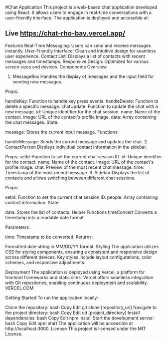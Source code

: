 #Chat Application
This project is a web-based chat application developed using React. It allows users to engage in real-time conversations with a user-friendly interface. The application is deployed and accessible at: 

## Live https://chat-rho-bay.vercel.app/

Features
Real-Time Messaging: Users can send and receive messages instantly.
User-Friendly Interface: Clean and intuitive design for seamless user experience.
Contact List: Displays a list of contacts with recent messages and timestamps.
Responsive Design: Optimized for various screen sizes and devices.
Components Overview
1. MessageBox
Handles the display of messages and the input field for sending new messages.

Props:

handleKey: Function to handle key press events.
handleDelete: Function to delete a specific message.
chatUpdate: Function to update the chat with a new message.
id: Unique identifier for the chat session.
name: Name of the contact.
image: URL of the contact's profile image.
data: Array containing the chat messages.
State:

message: Stores the current input message.
Functions:

handleMessage: Sends the current message and updates the chat.
2. ContactPerson
Displays individual contact information in the sidebar.

Props:
setId: Function to set the current chat session ID.
id: Unique identifier for the contact.
name: Name of the contact.
image: URL of the contact's profile image.
chat: Preview of the most recent chat message.
time: Timestamp of the most recent message.
3. Sidebar
Displays the list of contacts and allows switching between different chat sessions.

Props:

setId: Function to set the current chat session ID.
people: Array containing contact information.
State:

data: Stores the list of contacts.
Helper Functions
timeConvert
Converts a timestamp into a readable date format.

Parameters:

time: Timestamp to be converted.
Returns:

Formatted date string in MM/DD/YY format.
Styling
The application utilizes CSS for styling components, ensuring a consistent and responsive design across different devices. Key styles include layout configurations, color schemes, and responsive adjustments.

Deployment
The application is deployed using Vercel, a platform for frontend frameworks and static sites. Vercel offers seamless integration with Git repositories, enabling continuous deployment and scalability. 
VERCEL.COM

Getting Started
To run the application locally:

Clone the repository:
bash
Copy
Edit
git clone [repository_url]
Navigate to the project directory:
bash
Copy
Edit
cd [project_directory]
Install dependencies:
bash
Copy
Edit
npm install
Start the development server:
bash
Copy
Edit
npm start
The application will be accessible at http://localhost:3000.
License
This project is licensed under the MIT License.

